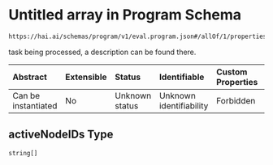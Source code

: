 # Untitled array in Program Schema

```txt
https://hai.ai/schemas/program/v1/eval.program.json#/allOf/1/properties/activeNodeIDs
```

task being processed, a description can be found there.

| Abstract            | Extensible | Status         | Identifiable            | Custom Properties | Additional Properties | Access Restrictions | Defined In                                                                                   |
| :------------------ | :--------- | :------------- | :---------------------- | :---------------- | :-------------------- | :------------------ | :------------------------------------------------------------------------------------------- |
| Can be instantiated | No         | Unknown status | Unknown identifiability | Forbidden         | Allowed               | none                | [program.schema.json\*](../../schemas/program/v1/program.schema.json "open original schema") |

## activeNodeIDs Type

`string[]`

